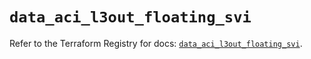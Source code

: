 # `data_aci_l3out_floating_svi`

Refer to the Terraform Registry for docs: [`data_aci_l3out_floating_svi`](https://registry.terraform.io/providers/ciscodevnet/aci/2.17.0/docs/data-sources/l3out_floating_svi).
